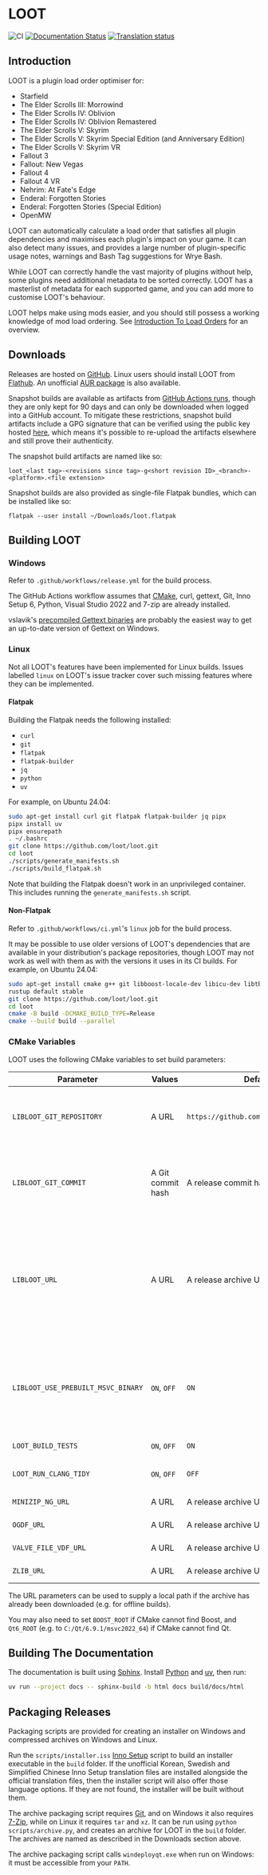 # LOOT

![CI](https://github.com/loot/loot/actions/workflows/ci.yml/badge.svg?branch=master&event=push)
[![Documentation Status](https://readthedocs.org/projects/loot/badge/?version=latest)](https://loot.readthedocs.io/en/latest/?badge=latest)
[![Translation status](https://hosted.weblate.org/widget/loot/svg-badge.svg)](https://hosted.weblate.org/engage/loot/)

## Introduction

LOOT is a plugin load order optimiser for:

* Starfield
* The Elder Scrolls III: Morrowind
* The Elder Scrolls IV: Oblivion
* The Elder Scrolls IV: Oblivion Remastered
* The Elder Scrolls V: Skyrim
* The Elder Scrolls V: Skyrim Special Edition (and Anniversary Edition)
* The Elder Scrolls V: Skyrim VR
* Fallout 3
* Fallout: New Vegas
* Fallout 4
* Fallout 4 VR
* Nehrim: At Fate's Edge
* Enderal: Forgotten Stories
* Enderal: Forgotten Stories (Special Edition)
* OpenMW

LOOT can automatically calculate a load order that satisfies all plugin dependencies and maximises each plugin's impact on your game. It can also detect many issues, and provides a large number of plugin-specific usage notes, warnings and Bash Tag suggestions for Wrye Bash.

While LOOT can correctly handle the vast majority of plugins without help, some plugins need additional metadata to be sorted correctly. LOOT has a masterlist of metadata for each supported game, and you can add more to customise LOOT's behaviour.

LOOT helps make using mods easier, and you should still possess a working knowledge of mod load ordering. See [Introduction To Load Orders](https://loot.github.io/docs/help/Introduction-To-Load-Orders) for an overview.

## Downloads

Releases are hosted on [GitHub](https://github.com/loot/loot/releases). Linux users should install LOOT from [Flathub](https://flathub.org/apps/io.github.loot.loot). An unofficial [AUR package](https://aur.archlinux.org/packages/loot) is also available.

Snapshot builds are available as artifacts from [GitHub Actions runs](https://github.com/loot/loot/actions), though they are only kept for 90 days and can only be downloaded when logged into a GitHub account. To mitigate these restrictions, snapshot build artifacts include a GPG signature that can be verified using the public key hosted [here](https://loot.github.io/.well-known/openpgpkey/hu/mj86by43a9hz8y8rbddtx54n3bwuuucg), which means it's possible to re-upload the artifacts elsewhere and still prove their authenticity.

The snapshot build artifacts are named like so:

```
loot_<last tag>-<revisions since tag>-g<short revision ID>_<branch>-<platform>.<file extension>
```

Snapshot builds are also provided as single-file Flatpak bundles, which can be installed like so:

```
flatpak --user install ~/Downloads/loot.flatpak
```

## Building LOOT

### Windows

Refer to `.github/workflows/release.yml` for the build process.

The GitHub Actions workflow assumes that [CMake](https://cmake.org), curl, gettext, Git, Inno Setup 6, Python, Visual Studio 2022 and 7-zip are already installed.

vslavik's [precompiled Gettext binaries](https://github.com/vslavik/gettext-tools-windows/releases/download/v0.22.5/gettext-tools-windows-0.22.5.zip) are probably the easiest way to get an up-to-date version of Gettext on Windows.

### Linux

Not all LOOT's features have been implemented for Linux builds. Issues labelled
`linux` on LOOT's issue tracker cover such missing features where they can be
implemented.

#### Flatpak

Building the Flatpak needs the following installed:

- `curl`
- `git`
- `flatpak`
- `flatpak-builder`
- `jq`
- `python`
- `uv`

For example, on Ubuntu 24.04:

```sh
sudo apt-get install curl git flatpak flatpak-builder jq pipx
pipx install uv
pipx ensurepath
. ~/.bashrc
git clone https://github.com/loot/loot.git
cd loot
./scripts/generate_manifests.sh
./scripts/build_flatpak.sh
```

Note that building the Flatpak doesn't work in an unprivileged container. This includes running the `generate_manifests.sh` script.

#### Non-Flatpak

Refer to `.github/workflows/ci.yml`'s `linux` job for the build process.

It may be possible to use older versions of LOOT's dependencies that are available in your distribution's package repositories, though LOOT may not work as well with them as with the versions it uses in its CI builds. For example, on Ubuntu 24.04:

```sh
sudo apt-get install cmake g++ git libboost-locale-dev libicu-dev libtbb-dev qt6-base-dev rustup
rustup default stable
git clone https://github.com/loot/loot.git
cd loot
cmake -B build -DCMAKE_BUILD_TYPE=Release
cmake --build build --parallel
```

### CMake Variables

LOOT uses the following CMake variables to set build parameters:

Parameter | Values | Default |Description
----------|--------|---------|-----------
`LIBLOOT_GIT_REPOSITORY` | A URL | `https://github.com/loot/libloot.git` | A Git repository to clone and build libloot from. Takes precedence over `LIBLOOT_URL` if Git is installed, unless building with MSVC and `LIBLOOT_USE_PREBUILT_MSVC_BINARY` is `ON`.
`LIBLOOT_GIT_COMMIT` | A Git commit hash | A release commit hash | The Git commit to checkout when building libloot from a Git repository. Takes precedence over `LIBLOOT_URL` if Git is installed, unless building with MSVC and `LIBLOOT_USE_PREBUILT_MSVC_BINARY` is `ON`.
`LIBLOOT_URL` | A URL | A release archive URL | The URL to get libloot from. When building LOOT using MSVC, the URL is expected to be of either prebuilt binaries or source code depending on the value of `LIBLOOT_USE_PREBUILT_MSVC_BINARY`. If not using MSVC, the URL is always expected to be of source code. If `LIBLOOT_URL` is used to build libloot from source, the binary's embedded libloot revision will be unknown.
`LIBLOOT_USE_PREBUILT_MSVC_BINARY` | `ON`, `OFF` | `ON` | Controls whether builds that use MSVC will use prebuilt libloot release binaries (`ON`) or build libloot from source (`OFF`). Is effectively forced `OFF` if not using MSVC to build LOOT, or if Git is installed and a non-default value is provided for `LIBLOOT_GIT_REPOSITORY` or `LIBLOOT_GIT_COMMIT`.
`LOOT_BUILD_TESTS` | `ON`, `OFF` | `ON` | Whether or not to build LOOT's tests.
`LOOT_RUN_CLANG_TIDY` | `ON`, `OFF` | `OFF` | Whether or not to run clang-tidy during build. Has no effect when using CMake's MSVC generator.
`MINIZIP_NG_URL` | A URL | A release archive URL | The URL to get a source archive from.
`OGDF_URL` | A URL | A release archive URL | The URL to get a source archive from.
`VALVE_FILE_VDF_URL` | A URL | A release archive URL | The URL to get a source archive from.
`ZLIB_URL` | A URL | A release archive URL | The URL to get a source archive from.

The URL parameters can be used to supply a local path if the archive has already been downloaded (e.g. for offline builds).

You may also need to set `BOOST_ROOT` if CMake cannot find Boost, and `Qt6_ROOT` (e.g. to `C:/Qt/6.9.1/msvc2022_64`) if CMake cannot find Qt.

## Building The Documentation

The documentation is built using [Sphinx](http://www.sphinx-doc.org/en/stable/). Install [Python](https://www.python.org/) and [uv](https://docs.astral.sh/uv/getting-started/installation/), then run:

```sh
uv run --project docs -- sphinx-build -b html docs build/docs/html
```

## Packaging Releases

Packaging scripts are provided for creating an installer on Windows and compressed archives on Windows and Linux.

Run the `scripts/installer.iss` [Inno Setup](http://www.jrsoftware.org/isinfo.php) script to build an installer executable in the `build` folder. If the unofficial Korean, Swedish and Simplified Chinese Inno Setup translation files are installed alongside the official translation files, then the installer script will also offer those language options. If they are not found, the installer will be built without them.

The archive packaging script requires [Git](https://git-scm.com/), and on Windows it also requires [7-Zip](https://www.7-zip.org/), while on Linux it requires `tar` and `xz`. It can be run using `python scripts/archive.py`, and creates an archive for LOOT in the `build` folder. The archives are named as described in the Downloads section above.

The archive packaging script calls `windeployqt.exe` when run on Windows: it must be accessible from your `PATH`.
